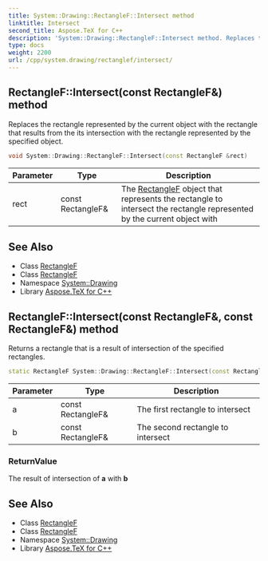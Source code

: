 ```yaml
---
title: System::Drawing::RectangleF::Intersect method
linktitle: Intersect
second_title: Aspose.TeX for C++
description: 'System::Drawing::RectangleF::Intersect method. Replaces the rectangle represented by the current object with the rectangle that results from the its intersection with the rectangle represented by the specified object in C++.'
type: docs
weight: 2200
url: /cpp/system.drawing/rectanglef/intersect/
---
```

## RectangleF::Intersect(const RectangleF\&) method


Replaces the rectangle represented by the current object with the rectangle that results from the its intersection with the rectangle represented by the specified object.

```cpp
void System::Drawing::RectangleF::Intersect(const RectangleF &rect)
```


| Parameter | Type | Description |
| --- | --- | --- |
| rect | const RectangleF\& | The [RectangleF](../) object that represents the rectangle to intersect the rectangle represented by the current object with |

## See Also

* Class [RectangleF](../)
* Class [RectangleF](../)
* Namespace [System::Drawing](../../)
* Library [Aspose.TeX for C++](../../../)
## RectangleF::Intersect(const RectangleF\&, const RectangleF\&) method


Returns a rectangle that is a result of intersection of the specified rectangles.

```cpp
static RectangleF System::Drawing::RectangleF::Intersect(const RectangleF &a, const RectangleF &b)
```


| Parameter | Type | Description |
| --- | --- | --- |
| a | const RectangleF\& | The first rectangle to intersect |
| b | const RectangleF\& | The second rectangle to intersect |

### ReturnValue

The result of intersection of **a** with **b**

## See Also

* Class [RectangleF](../)
* Class [RectangleF](../)
* Namespace [System::Drawing](../../)
* Library [Aspose.TeX for C++](../../../)
